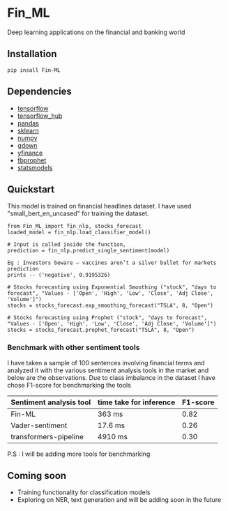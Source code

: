 # Fin_ML
Deep learning applications on the financial and banking world

## Installation
```
pip insall Fin-ML
```

## Dependencies
- [tensorflow](https://www.tensorflow.org/)
- [tensorflow_hub](https://tfhub.dev/)
- [pandas](https://pandas.pydata.org/)
- [sklearn](https://scikit-learn.org/)
- [numpy](https://numpy.org/)
- [gdown](https://github.com/wkentaro/gdown)
- [yfinance](https://pypi.org/project/yfinance/)
- [fbprophet](https://facebook.github.io/prophet/)
- [statsmodels](https://www.statsmodels.org/stable/index.html)

## Quickstart

This model is trained on financial headlines dataset. I have used "small_bert_en_uncased" for training the dataset. 
```
from Fin_ML import fin_nlp, stocks_forecast
loaded_model = fin_nlp.load_classifier_model()

# Input is called inside the function, 
prediction = fin_nlp.predict_single_sentiment(model)

Eg : Investors beware — vaccines aren’t a silver bullet for markets
prediction
prints -- ('negative', 0.9195326)

# Stocks forecasting using Exponential Smoothing ("stock", "days to forecast", "Values - ['Open', 'High', 'Low', 'Close', 'Adj Close', 'Volume']")
stocks = stocks_forecast.exp_smoothing_forecast("TSLA", 8, "Open")

# Stocks forecasting using Prophet ("stock", "days to forecast", "Values - ['Open', 'High', 'Low', 'Close', 'Adj Close', 'Volume']")
stocks = stocks_forecast.prophet_forecast("TSLA", 8, "Open")
```

### Benchmark with other sentiment tools
I have taken a sample of 100 sentences involving financial terms and analyzed it with the various sentiment analysis tools in the market and below are the observations. Due to class imbalance in the dataset I have chose F1-score for benchmarking the tools

| Sentiment analysis tool | time take for inference | F1-score |
| ------------- | ------------- | ------------- |
| Fin-ML  | 363 ms | 0.82 |
| Vader-sentiment  | 17.6 ms  | 0.26 |
| transformers-pipeline  | 4910 ms | 0.30 |

P.S : I will be adding more tools for benchmarking 

## Coming soon

- Training functionality for classification models
- Exploring on NER, text generation and will be adding soon in the future
